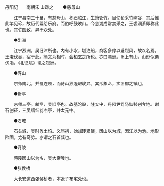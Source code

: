 丹阳记　　南朝宋 山谦之
　　●慈母山 

　　江宁县南三十里，有慈母山，积石临江，生箫管竹。目伶伦采竹嶰谷，其后惟此竿见珍，故历代常给乐府。而俗呼鼓吹山。今慈湖戍常禁采之，王裘洞萧即称此也。其竹圆致，异于众处。 

　　●烈洲 

　　江宁烈洲，吴旧津所也。内有小水，堪泊船，商客多停以避烈风，故以名焉。王浚伐吴，宿于此。简文为相时，会桓玄之所也。亦曰漂洲。洲上有山，山形似栗伏滔，《北征赋》谓之烈洲。 

　　●蒋山 

　　京师南北，并有连领，而蒋山独隆崛峻异。其形象龙，实阳都之镇也。 

　　●新亭 

　　京师三亭。新亭，吴旧亭也。故基沦毁，隆安中，丹阳尹司马恢移创今地。谢石创征，三吴缙绅创冶亭，并太元中。 

　　●石城 

　　石头城，吴时悉土坞。义熙初，始加砖累甓，因山以为城，因江以为池。地形险固，尤有奇势。亦谓之石首城也。 

　　●蒋陵 

　　蒋陵因山以为名，吴大帝陵也。 

　　●张侯桥 

　　大长安道西张侯桥者，本张子布宅处也。 

